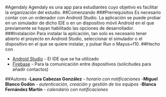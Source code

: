#Agendaly
Agendaly es una app para estudiantes cuyo objetivo es facilitar la organización del estudio.
##Comenzando
###Prerrequisitos
Es necesario contar con un ordenador con Android Studio. La aplicación se puede probar en un simulador de dicho IDE o en un dispositivo móvil Android en el que previamente se hayan habilitado las opciones de desarrollador.
###Instalación
Para instalar la aplicación, tan solo es necesario tener abierto el proyecto en Android Studio, seleccionar el simulador o el dispositivo en el que se quiere instalar, y pulsar Run o Mayus+f10.
##Hecho con
- [Android Studio](https://developer.android.com/studio?hl=es&gclid=CjwKCAiA_omPBhBBEiwAcg7smVJbWRDIW_K41x2Z6NiTFKaxSzac3HWo8DREmtS0Wt2pVR2-Bd_WWxoCR4QQAvD_BwE&gclsrc=aw.ds) - El IDE que se ha utilizado
- [Firebase](https://firebase.google.com/?gclid=CjwKCAiA_omPBhBBEiwAcg7smVR5A_c06uBI2AwWq5ozeWu9JZVdtqDrlfGUBxYIrJWY2WcJhsn7ixoC36EQAvD_BwE&gclsrc=aw.ds) - Para la comunicación entre dispositivos (solicitudes para añadir contactos)

##Autores
-**Laura Cabezas González** - *horario con notificaciones*
-**Miguel Blanco Godón** - *autenticación, creación y gestión de los equipos*
-**Blanca Fernández Martín** - *calendario con notificaciones*


